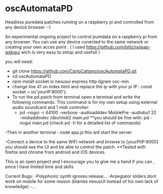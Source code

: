 # oscAutomataPD
Headless puredata patches running on a raspberry pi and controlled from any device browser :-)

An experimental ongoing project to control puredata on a raspberry pi from any browser. 
You can use any device conected to the same network or creating your own acces point . 
( I used https://github.com/billz/raspap-webgui wich is very easy to setup and usefull ) 

you will need:
- git clone https://github.com/CarloCattano/oscAutomataPD.git
- cd oscAutomataPD
- npm install socket.io nexusui express http dgram osc-min
- change line 41 on index.html and replace the ip with your pi IP : const socket = io('yourIP:8000');
- To run the pd patch from terminal open a terminal and write the following commands.
  This command is for my own setup using external audio soundcard and 1 midi controller:
    - pd -nogui -r 44100 -verbose -audioadddev MobilePre -audiobuf 32 -midiaddindev /dev/midi2 main.pd
    **you should be fine with:  pd -nogui main.pd 
    (check pd -h for a detailed list of commands)

-Then in another terminal : node app.js 
            this will start the server

-Connect a device to the same WiFi network and browse to [yourPiIP:8000] 
  you should see the UI and be able to control the patch.
  **Tested with firefox and chrome from android and iOS devices.

This is an open project and I encourage you to give me a hand if you can , since I have limited time and skills

Current Bugs:
-Polyphonic synth ignores release...
-Arpegiator sliders dont work on mobile for some reason 
  (blames nexusUI instead of his own lack of knowledge)
-...
